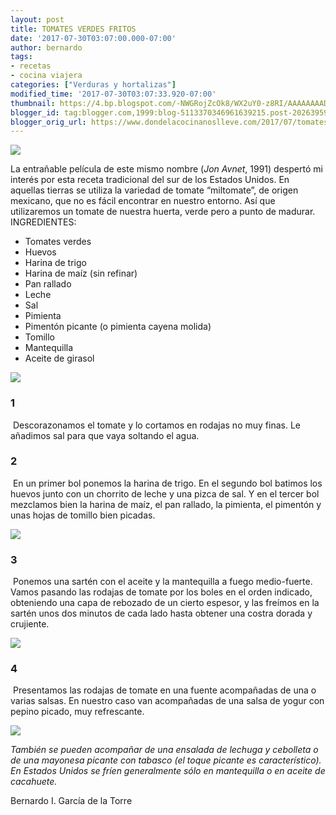 ```yaml
---
layout: post
title: TOMATES VERDES FRITOS
date: '2017-07-30T03:07:00.000-07:00'
author: bernardo
tags:
- recetas
- cocina viajera
categories: ["Verduras y hortalizas"]
modified_time: '2017-07-30T03:07:33.920-07:00'
thumbnail: https://4.bp.blogspot.com/-NWGRojZcOk8/WX2uY0-z8RI/AAAAAAAADxs/BG3gMJ83o7gm-zodDGoG6DaiP57erAP_ACLcBGAs/s72-c/00.JPG
blogger_id: tag:blogger.com,1999:blog-5113370346961639215.post-2026395969800909937
blogger_orig_url: https://www.dondelacocinanoslleve.com/2017/07/tomates-verdes-fritos.html
---
```


![](https://4.bp.blogspot.com/-NWGRojZcOk8/WX2uY0-z8RI/AAAAAAAADxs/BG3gMJ83o7gm-zodDGoG6DaiP57erAP_ACLcBGAs/s400/00.JPG)

  
La entrañable película de este mismo nombre (_Jon Avnet_, 1991) despertó mi interés por esta receta tradicional del sur de los Estados Unidos. En aquellas tierras se utiliza la variedad de tomate “miltomate”, de origen mexicano, que no es fácil encontrar en nuestro entorno. Así que utilizaremos un tomate de nuestra huerta, verde pero a punto de madurar.  
INGREDIENTES:
* Tomates verdes
* Huevos
* Harina de trigo
* Harina de maíz (sin refinar)
* Pan rallado
* Leche
* Sal
* Pimienta
* Pimentón picante (o pimienta cayena molida)
* Tomillo
* Mantequilla
* Aceite de girasol  

![](https://1.bp.blogspot.com/-sS9yLuy0h6w/WX2urAB2x5I/AAAAAAAADxw/d7ackvpd3fou0HZ6MKNHRcEao5SGZVjdQCLcBGAs/s320/01.JPG)

  

### 1

 Descorazonamos el tomate y lo cortamos en rodajas no muy finas. Le añadimos sal para que vaya soltando el agua.  

### 2

 En un primer bol ponemos la harina de trigo. En el segundo bol batimos los huevos junto con un chorrito de leche y una pizca de sal. Y en el tercer bol mezclamos bien la harina de maíz, el pan rallado, la pimienta, el pimentón y unas hojas de tomillo bien picadas.  

![](https://2.bp.blogspot.com/-xNlZSBP5iSs/WX2vBDfqQ4I/AAAAAAAADx0/0GVpFz0DSu4ojlBGTfNVBkCIKEqduH-7gCLcBGAs/s320/02.JPG)

  

### 3

 Ponemos una sartén con el aceite y la mantequilla a fuego medio-fuerte. Vamos pasando las rodajas de tomate por los boles en el orden indicado, obteniendo una capa de rebozado de un cierto espesor, y las freímos en la sartén unos dos minutos de cada lado hasta obtener una costra dorada y crujiente.  

![](https://4.bp.blogspot.com/-kf-wSyU-7U8/WX2vUxVXLmI/AAAAAAAADx4/rp3Dge8o2AsW719mAOMQYKHUuZn62ZyOACLcBGAs/s320/03.JPG)

  

### 4

 Presentamos las rodajas de tomate en una fuente acompañadas de una o varias salsas. En nuestro caso van acompañadas de una salsa de yogur con pepino picado, muy refrescante.  

![](https://4.bp.blogspot.com/-XGNJt6bh6Cc/WX2vkpmXE9I/AAAAAAAADx8/boArGGV_GmAmcMexB6BlAzjOivUtomkkQCLcBGAs/s320/04.JPG)

  
_También se pueden acompañar de una ensalada de lechuga y cebolleta o de una mayonesa picante con tabasco (el toque picante es característico). En Estados Unidos se fríen generalmente sólo en mantequilla o en aceite de cacahuete._  
  
Bernardo I. García de la Torre
